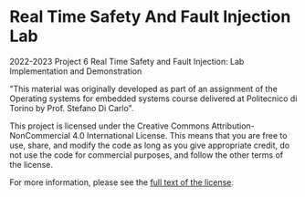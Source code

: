 # Real Time Safety And Fault Injection Lab
2022-2023 Project 6 Real Time Safety and Fault Injection: Lab Implementation and Demonstration

"This material was originally developed as part of an assignment of the Operating systems for embedded systems course delivered at Politecnico di Torino by Prof. Stefano Di Carlo".

This project is licensed under the Creative Commons Attribution-NonCommercial 4.0 International License. This means that you are free to use, share, and modify the code as long as you give appropriate credit, do not use the code for commercial purposes, and follow the other terms of the license.

For more information, please see the [full text of the license](https://creativecommons.org/licenses/by-nc/4.0/legalcode).
